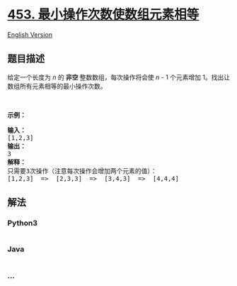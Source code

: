 # [453. 最小操作次数使数组元素相等](https://leetcode-cn.com/problems/minimum-moves-to-equal-array-elements)

[English Version](https://cdn.jsdelivr.net/gh/doocs/leetcode@main/solution/0400-0499/0453.Minimum%20Moves%20to%20Equal%20Array%20Elements/README_EN.md)

## 题目描述

<!-- 这里写题目描述 -->

<p>给定一个长度为 <em>n</em> 的 <strong>非空 </strong>整数数组，每次操作将会使 <em>n</em> - 1 个元素增加 1。找出让数组所有元素相等的最小操作次数。</p>

<p> </p>

<p><strong>示例：</strong></p>

<pre>
<strong>输入：</strong>
[1,2,3]
<strong>输出：</strong>
3
<strong>解释：</strong>
只需要3次操作（注意每次操作会增加两个元素的值）：
[1,2,3]  =>  [2,3,3]  =>  [3,4,3]  =>  [4,4,4]
</pre>


## 解法

<!-- 这里可写通用的实现逻辑 -->

<!-- tabs:start -->

### **Python3**

<!-- 这里可写当前语言的特殊实现逻辑 -->

```python

```

### **Java**

<!-- 这里可写当前语言的特殊实现逻辑 -->

```java

```

### **...**

```

```

<!-- tabs:end -->
